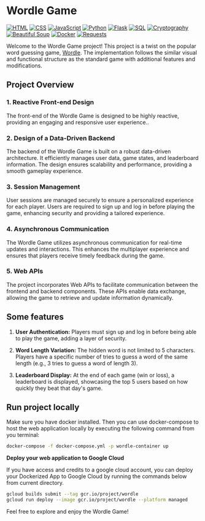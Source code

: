 # Wordle Game
[![HTML](https://img.shields.io/badge/HTML-5E5E5E?style=for-the-badge&logo=html5&logoColor=white)](https://developer.mozilla.org/en-US/docs/Web/HTML)
[![CSS](https://img.shields.io/badge/CSS-1572B6?style=for-the-badge&logo=css3&logoColor=white)](https://developer.mozilla.org/en-US/docs/Web/CSS)
[![JavaScript](https://img.shields.io/badge/JavaScript-F7DF1E?style=for-the-badge&logo=javascript&logoColor=black)](https://developer.mozilla.org/en-US/docs/Web/JavaScript)
[![Python](https://img.shields.io/badge/Python-3776AB?style=for-the-badge&logo=python&logoColor=white)](https://www.python.org/doc/)
[![Flask](https://img.shields.io/badge/Flask-000000?style=for-the-badge&logo=flask&logoColor=white)](https://flask.palletsprojects.com/en/2.1.x/)
[![SQL](https://img.shields.io/badge/SQL-4479A1?style=for-the-badge&logo=postgresql&logoColor=white)](https://www.w3schools.com/sql/)
[![Cryptography](https://img.shields.io/badge/Cryptography-8C88A0?style=for-the-badge&logo=cryptography&logoColor=white)](https://cryptography.io/en/latest/)
[![Beautiful Soup](https://img.shields.io/badge/Beautiful%20Soup-32B16C?style=for-the-badge&logo=beautifulsoup&logoColor=white)](https://www.crummy.com/software/BeautifulSoup/bs4/doc/)
[![Docker](https://img.shields.io/badge/Docker-2496ED?style=for-the-badge&logo=docker&logoColor=white)](https://docs.docker.com/)
[![Requests](https://img.shields.io/badge/Requests-006D8E?style=for-the-badge&logo=requests&logoColor=white)](https://docs.python-requests.org/en/latest/)


Welcome to the Wordle Game project! This project is a twist on the popular word guessing game, [Wordle](https://www.nytimes.com/games/wordle/index.html). The implementation follows the similar visual and functional structure as the standard game with additional features and modifications.

## Project Overview

### 1. Reactive Front-end Design
The front-end of the Wordle Game is designed to be highly reactive, providing an engaging and responsive user experience..

### 2. Design of a Data-Driven Backend
The backend of the Wordle Game is built on a robust data-driven architecture. It efficiently manages user data, game states, and leaderboard information. The design ensures scalability and performance, providing a smooth gameplay experience.

### 3. Session Management
User sessions are managed securely to ensure a personalized experience for each player. Users are required to sign up and log in before playing the game, enhancing security and providing a tailored experience.

### 4. Asynchronous Communication
The Wordle Game utilizes asynchronous communication for real-time updates and interactions. This enhances the multiplayer experience and ensures that players receive timely feedback during the game.

### 5. Web APIs
The project incorporates Web APIs to facilitate communication between the frontend and backend components. These APIs enable data exchange, allowing the game to retrieve and update information dynamically.

## Some features


1. **User Authentication:** Players must sign up and log in before being able to play the game, adding a layer of security.

2. **Word Length Variation:** The hidden word is not limited to 5 characters. Players have a specific number of tries to guess a word of the same length (e.g., 3 tries to guess a word of length 3).

3. **Leaderboard Display:** At the end of each game (win or loss), a leaderboard is displayed, showcasing the top 5 users based on how quickly they beat that day's game.

## Run project locally 

Make sure you have docker installed. Then you can use docker-compose to host the web application locally by executing the following command from you terminal:

```bash
docker-compose -f docker-compose.yml -p wordle-container up
```

**Deploy your web application to Google Cloud**

If you have access and credits to a google cloud account, you can deploy your Dockerized App to Google Cloud by running the commands below from current directory.

```bash
gcloud builds submit --tag gcr.io/project/wordle
gcloud run deploy --image gcr.io/project/wordle --platform managed
```

Feel free to explore and enjoy the Wordle Game! 
